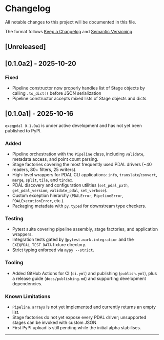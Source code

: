 # Changelog

All notable changes to this project will be documented in this file.

The format follows [Keep a Changelog](https://keepachangelog.com/en/1.0.0/) and
[Semantic Versioning](https://semver.org/spec/v2.0.0.html).

## [Unreleased]

## [0.1.0a2] - 2025-10-20

### Fixed
- Pipeline constructor now properly handles list of Stage objects by calling `.to_dict()` before JSON serialization
- Pipeline constructor accepts mixed lists of Stage objects and dicts

## [0.1.0a1] - 2025-10-16

`exeqpdal 0.1.0a1` is under active development and has not yet been published to PyPI.

### Added
- Pipeline orchestration with the `Pipeline` class, including `validate`, metadata access, and point
  count parsing.
- Stage factories covering the most frequently used PDAL drivers (~40 readers, 80+ filters, 25
  writers).
- High-level wrappers for PDAL CLI applications: `info`, `translate`/`convert`, `merge`, `split`,
  `tile`, and `tindex`.
- PDAL discovery and configuration utilities (`set_pdal_path`, `get_pdal_version`, `validate_pdal`,
  `set_verbose`).
- Custom exception hierarchy (`PDALError`, `PipelineError`, `PDALExecutionError`, etc.).
- Packaging metadata with `py.typed` for downstream type checkers.

### Testing
- Pytest suite covering pipeline assembly, stage factories, and application wrappers.
- Integration tests gated by `@pytest.mark.integration` and the `EXEQPDAL_TEST_DATA` fixture
  directory.
- Strict typing enforced via `mypy --strict`.

### Tooling
- Added GitHub Actions for CI (`ci.yml`) and publishing (`publish.yml`), plus a release guide
  (`docs/publishing.md`) and supporting development dependencies.

### Known Limitations
- `Pipeline.arrays` is not yet implemented and currently returns an empty list.
- Stage factories do not yet expose every PDAL driver; unsupported stages can be invoked with custom
  JSON.
- First PyPI upload is still pending while the initial alpha stabilises.

---
